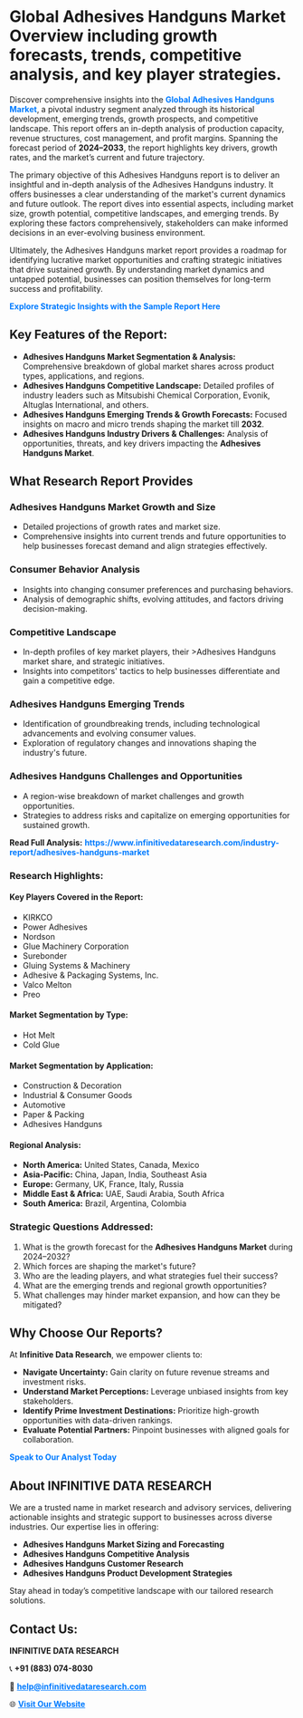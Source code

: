 <h1>Global Adhesives Handguns Market Overview including growth forecasts, trends, competitive analysis, and key player strategies.</h1>
<p>
Discover comprehensive insights into the 
<a href="https://www.infinitivedataresearch.com/industry-report/adhesives-handguns-market" rel="dofollow" style="color: #007BFF; text-decoration: none;"><strong>Global Adhesives Handguns Market</strong></a>, a pivotal industry segment analyzed through its historical development, emerging trends, growth prospects, and competitive landscape. This report offers an in-depth analysis of production capacity, revenue structures, cost management, and profit margins. Spanning the forecast period of <strong>2024–2033</strong>, the report highlights key drivers, growth rates, and the market’s current and future trajectory.
</p>
<p>
The primary objective of this Adhesives Handguns report is to deliver an insightful and in-depth analysis of the Adhesives Handguns industry. It offers businesses a clear understanding of the market's current dynamics and future outlook. The report dives into essential aspects, including market size, growth potential, competitive landscapes, and emerging trends. By exploring these factors comprehensively, stakeholders can make informed decisions in an ever-evolving business environment.
</p>
<p>
Ultimately, the Adhesives Handguns market report provides a roadmap for identifying lucrative market opportunities and crafting strategic initiatives that drive sustained growth. By understanding market dynamics and untapped potential, businesses can position themselves for long-term success and profitability.
</p>
<p>
<a href="https://www.infinitivedataresearch.com/request-sample/reportId=111963" style="color: #007BFF; text-decoration: none;"><strong>Explore Strategic Insights with the Sample Report Here</strong></a>
</p>

<h2>Key Features of the Report:</h2>
<ul>
<li><strong>Adhesives Handguns Market Segmentation & Analysis:</strong> Comprehensive breakdown of global market shares across product types, applications, and regions.</li>
<li><strong>Adhesives Handguns Competitive Landscape:</strong> Detailed profiles of industry leaders such as Mitsubishi Chemical Corporation, Evonik, Altuglas International, and others.</li>
<li><strong>Adhesives Handguns Emerging Trends & Growth Forecasts:</strong> Focused insights on macro and micro trends shaping the market till <strong>2032</strong>.</li>
<li><strong>Adhesives Handguns Industry Drivers & Challenges:</strong> Analysis of opportunities, threats, and key drivers impacting the <strong>Adhesives Handguns Market</strong>.</li>
</ul>

<h2>What Research Report Provides</h2>
<h3>Adhesives Handguns Market Growth and Size</h3>
<ul>
<li>Detailed projections of growth rates and market size.</li>
<li>Comprehensive insights into current trends and future opportunities to help businesses forecast demand and align strategies effectively.</li>
</ul>

<h3>Consumer Behavior Analysis</h3>
<ul>
<li>Insights into changing consumer preferences and purchasing behaviors.</li>
<li>Analysis of demographic shifts, evolving attitudes, and factors driving decision-making.</li>
</ul>

<h3>Competitive Landscape</h3>
<ul>
<li>In-depth profiles of key market players, their >Adhesives Handguns market share, and strategic initiatives.</li>
<li>Insights into competitors' tactics to help businesses differentiate and gain a competitive edge.</li>
</ul>

<h3>Adhesives Handguns Emerging Trends</h3>
<ul>
<li>Identification of groundbreaking trends, including technological advancements and evolving consumer values.</li>
<li>Exploration of regulatory changes and innovations shaping the industry's future.</li>
</ul>

<h3>Adhesives Handguns Challenges and Opportunities</h3>
<ul>
<li>A region-wise breakdown of market challenges and growth opportunities.</li>
<li>Strategies to address risks and capitalize on emerging opportunities for sustained growth.</li>
</ul>
<p><strong>Read Full Analysis:</strong> <a href="https://www.infinitivedataresearch.com/industry-report/adhesives-handguns-market" rel="dofollow" style="color: #007BFF; text-decoration: none;"><strong>https://www.infinitivedataresearch.com/industry-report/adhesives-handguns-market</strong></a></p>
<h3>Research Highlights:</h3>
<h4>Key Players Covered in the Report:</h4>
<ul><li>KIRKCO</li><li>Power Adhesives</li><li>Nordson</li><li>Glue Machinery Corporation</li><li>Surebonder</li><li>Gluing Systems &amp; Machinery</li><li>Adhesive &amp; Packaging Systems, Inc.</li><li>Valco Melton</li><li>Preo</li></ul>
<h4>Market Segmentation by Type:</h4>
<ul><li>Hot Melt</li><li>Cold Glue</li></ul>
<h4>Market Segmentation by Application:</h4>
<ul><li>Construction &amp; Decoration</li><li>Industrial &amp; Consumer Goods</li><li>Automotive</li><li>Paper &amp; Packing</li><li>Adhesives Handguns</li></ul>

<h4>Regional Analysis:</h4>
<ul>
<li><strong>North America:</strong> United States, Canada, Mexico</li>
<li><strong>Asia-Pacific:</strong> China, Japan, India, Southeast Asia</li>
<li><strong>Europe:</strong> Germany, UK, France, Italy, Russia</li>
<li><strong>Middle East & Africa:</strong> UAE, Saudi Arabia, South Africa</li>
<li><strong>South America:</strong> Brazil, Argentina, Colombia</li>
</ul>

<h3>Strategic Questions Addressed:</h3>
<ol>
<li>What is the growth forecast for the <strong>Adhesives Handguns Market</strong> during 2024–2032?</li>
<li>Which forces are shaping the market's future?</li>
<li>Who are the leading players, and what strategies fuel their success?</li>
<li>What are the emerging trends and regional growth opportunities?</li>
<li>What challenges may hinder market expansion, and how can they be mitigated?</li>
</ol>

<h2>Why Choose Our Reports?</h2>
<p>At <strong>Infinitive Data Research</strong>, we empower clients to:</p>
<ul>
<li><strong>Navigate Uncertainty:</strong> Gain clarity on future revenue streams and investment risks.</li>
<li><strong>Understand Market Perceptions:</strong> Leverage unbiased insights from key stakeholders.</li>
<li><strong>Identify Prime Investment Destinations:</strong> Prioritize high-growth opportunities with data-driven rankings.</li>
<li><strong>Evaluate Potential Partners:</strong> Pinpoint businesses with aligned goals for collaboration.</li>
</ul>
<p><a href="https://www.infinitivedataresearch.com/industry-report/adhesives-handguns-market" rel="dofollow" style="color: #007BFF; text-decoration: none;"><strong>Speak to Our Analyst Today</strong></a></p>

<h2>About INFINITIVE DATA RESEARCH</h2>
<p>We are a trusted name in market research and advisory services, delivering actionable insights and strategic support to businesses across diverse industries. Our expertise lies in offering:</p>
<ul>
<li><strong>Adhesives Handguns Market Sizing and Forecasting</strong></li>
<li><strong>Adhesives Handguns Competitive Analysis</strong></li>
<li><strong>Adhesives Handguns Customer Research</strong></li>
<li><strong>Adhesives Handguns Product Development Strategies</strong></li>
</ul>
<p>Stay ahead in today’s competitive landscape with our tailored research solutions.</p>

<h2>Contact Us:</h2>
<p><strong>INFINITIVE DATA RESEARCH</strong></p>
<p>📞 <strong>+91 (883) 074-8030</strong></p>
<p>📧 <strong><a href="mailto:help@infinitivedataresearch.com" style="color: #007BFF;">help@infinitivedataresearch.com</a></strong></p>
<p>🌐 <strong><a href="https://www.infinitivedataresearch.com" rel="dofollow" style="color: #007BFF;">Visit Our Website</a></strong></p>